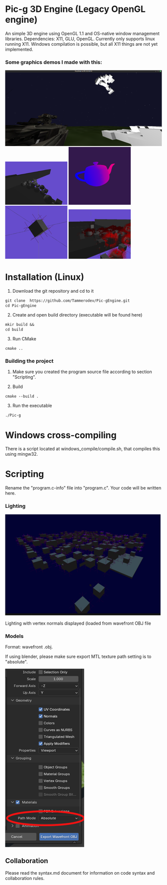 # Pic-g 3D Engine (Legacy OpenGL engine)
An simple 3D engine using OpenGL 1.1 and OS-native window management libraries.
Dependencies: X11, GLU, OpenGL. Currently only supports linux running X11. Windows compilation is possible, but all X11 things are not yet implemented. 

### Some graphics demos I made with this:

<p float="left">
<img src="dev/screenshots/flightsim.png" alt="drawing" width="700"/>
<img src="dev/screenshots/demo_4_6_25.png" alt="drawing" width="200"/>
<img src="dev/screenshots/teapot.png" alt="drawing" width="200"/>
<img src="dev/screenshots/cubespin.png" alt="drawing" width="200"/>
<img src="dev/screenshots/debug.png" alt="drawing" width="200"/>
</p>

# Installation (Linux)
1. Download the git repository and cd to it
```shell
git clone  https://github.com/Tammerodev/Pic-gEngine.git 
cd Pic-gEngine
 ```
2. Create and open build directory (executable will be found here)
```shell
mkir build && 
cd build
 ```

3. Run CMake
```shell
cmake ..
 ```

### Building the project
1. Make sure you created the program source file according to section "Scripting".

2. Build
```shell
cmake --build . 
 ```
3. Run the executable
```shell
./Pic-g 
 ```


# Windows cross-compiling
There is a script located at windows_compile/compile.sh, that compiles this using mingw32. 

# Scripting
Rename the "program.c-info" file into "program.c". Your code will be written here.

### Lighting

<img src="dev/screenshots/lighting_0v1.png" alt="drawing" width="500"/>

Lighting with vertex normals displayed (loaded from wavefront OBJ file

### Models
Format: wavefront .obj.

If using blender, please make sure export MTL texture path setting is to "absolute". 

![](dev/screenshots/export.png)

## Collaboration
Please read the syntax.md document for information on code syntax and collaboration rules.